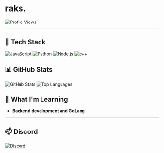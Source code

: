 # raks.

![Profile Views](https://komarev.com/ghpvc/?username=raksinc&color=blueviolet)



---

## 🔧 Tech Stack
![JavaScript](https://img.shields.io/badge/-JavaScript-F7DF1E?logo=javascript&logoColor=black&style=flat)
![Python](https://img.shields.io/badge/-Python-3776AB?logo=python&logoColor=white&style=flat)
![Node.js](https://img.shields.io/badge/-Node.js-339933?logo=node.js&logoColor=white&style=flat)
![c++](https://img.shields.io/badge/-cpp-3776AB?logo=c++&logoColor=white&style=flat)

## 📊 GitHub Stats
![GitHub Stats](https://github-readme-stats.vercel.app/api?username=raksinc&show_icons=true&theme=radical)
![Top Languages](https://github-readme-stats.vercel.app/api/top-langs/?username=raksinc&layout=compact&theme=radical)

## 🧩 What I'm Learning
- **Backend development and GoLang**

---

## 📫 Discord

[![Discord](https://img.shields.io/badge/Join%20Us%20on%20Discord-drex-blue?style=for-the-badge&logo=discord)](https://discord.gg/expiring)
